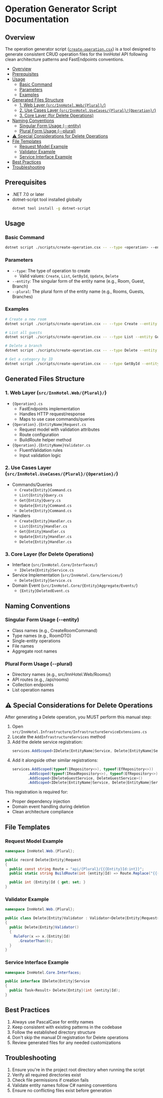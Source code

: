 <h1>Operation Generator Script Documentation</h1>

## Overview
The operation generator script ([`create-operation.csx`](../../scripts/create-operation.csx)) is a tool designed to generate consistent CRUD operation files for the InnHotel API following clean architecture patterns and FastEndpoints conventions.

- [Overview](#overview)
- [Prerequisites](#prerequisites)
- [Usage](#usage)
  - [Basic Command](#basic-command)
  - [Parameters](#parameters)
  - [Examples](#examples)
- [Generated Files Structure](#generated-files-structure)
  - [1. Web Layer (`src/InnHotel.Web/{Plural}/`)](#1-web-layer-srcinnhotelwebplural)
  - [2. Use Cases Layer (`src/InnHotel.UseCases/{Plural}/{Operation}/`)](#2-use-cases-layer-srcinnhotelusecasespluraloperation)
  - [3. Core Layer (for Delete Operations)](#3-core-layer-for-delete-operations)
- [Naming Conventions](#naming-conventions)
  - [Singular Form Usage (--entity)](#singular-form-usage---entity)
  - [Plural Form Usage (--plural)](#plural-form-usage---plural)
- [⚠️ Special Considerations for Delete Operations](#️-special-considerations-for-delete-operations)
- [File Templates](#file-templates)
  - [Request Model Example](#request-model-example)
  - [Validator Example](#validator-example)
  - [Service Interface Example](#service-interface-example)
- [Best Practices](#best-practices)
- [Troubleshooting](#troubleshooting)

## Prerequisites
- .NET 7.0 or later
- dotnet-script tool installed globally
  ```bash
  dotnet tool install -g dotnet-script
  ```

## Usage

### Basic Command
```bash
dotnet script ./scripts/create-operation.csx -- --type <operation> --entity <singular> --plural <plural>
```

### Parameters
- `--type`: The type of operation to create
  - Valid values: `Create`, `List`, `GetById`, `Update`, `Delete`
- `--entity`: The singular form of the entity name (e.g., Room, Guest, Branch)
- `--plural`: The plural form of the entity name (e.g., Rooms, Guests, Branches)

### Examples
```bash
# Create a new room
dotnet script ./scripts/create-operation.csx -- --type Create --entity Room --plural Rooms

# List all guests
dotnet script ./scripts/create-operation.csx -- --type List --entity Guest --plural Guests

# Delete a branch
dotnet script ./scripts/create-operation.csx -- --type Delete --entity Branch --plural Branches

# Get a category by ID
dotnet script ./scripts/create-operation.csx -- --type GetById --entity Category --plural Categories
```

## Generated Files Structure

### 1. Web Layer (`src/InnHotel.Web/{Plural}/`)
- `{Operation}.cs`
  - FastEndpoints implementation
  - Handles HTTP request/response
  - Maps to use case commands/queries
- `{Operation}.{EntityName}Request.cs`
  - Request model with validation attributes
  - Route configuration
  - BuildRoute helper method
- `{Operation}.{EntityName}Validator.cs`
  - FluentValidation rules
  - Input validation logic

### 2. Use Cases Layer (`src/InnHotel.UseCases/{Plural}/{Operation}/`)
- Commands/Queries
  - `Create{Entity}Command.cs`
  - `List{Entity}Query.cs`
  - `Get{Entity}Query.cs`
  - `Update{Entity}Command.cs`
  - `Delete{Entity}Command.cs`
- Handlers
  - `Create{Entity}Handler.cs`
  - `List{Entity}Handler.cs`
  - `Get{Entity}Handler.cs`
  - `Update{Entity}Handler.cs`
  - `Delete{Entity}Handler.cs`

### 3. Core Layer (for Delete Operations)
- Interface (`src/InnHotel.Core/Interfaces/`)
  - `IDelete{Entity}Service.cs`
- Service Implementation (`src/InnHotel.Core/Services/`)
  - `Delete{Entity}Service.cs`
- Domain Event (`src/InnHotel.Core/{Entity}Aggregate/Events/`)
  - `{Entity}DeletedEvent.cs`

## Naming Conventions

### Singular Form Usage (--entity)
- Class names (e.g., CreateRoomCommand)
- Type names (e.g., RoomDTO)
- Single-entity operations
- File names
- Aggregate root names

### Plural Form Usage (--plural)
- Directory names (e.g., src/InnHotel.Web/Rooms/)
- API routes (e.g., /api/rooms)
- Collection endpoints
- List operation names

## ⚠️ Special Considerations for Delete Operations

After generating a Delete operation, you MUST perform this manual step:

1. Open `src/InnHotel.Infrastructure/InfrastructureServiceExtensions.cs`
2. Locate the `AddInfrastructureServices` method
3. Add the delete service registration:
   ```csharp
   services.AddScoped<IDelete{EntityName}Service, Delete{EntityName}Service>();
   ```
4. Add it alongside other similar registrations:
   ```csharp
   services.AddScoped(typeof(IRepository<>), typeof(EfRepository<>))
          .AddScoped(typeof(IReadRepository<>), typeof(EfRepository<>))
          .AddScoped<IDeleteGuestService, DeleteGuestService>()
          .AddScoped<IDelete{EntityName}Service, Delete{EntityName}Service>();  // <-- Add this line
   ```

This registration is required for:
- Proper dependency injection
- Domain event handling during deletion
- Clean architecture compliance

## File Templates

### Request Model Example
```csharp
namespace InnHotel.Web.{Plural};

public record Delete{Entity}Request
{
  public const string Route = "api/{Plural}/{{{Entity}Id:int}}";
  public static string BuildRoute(int {entity}Id) => Route.Replace("{{{Entity}Id:int}}", {entity}Id.ToString());

  public int {Entity}Id { get; set; }
}
```

### Validator Example
```csharp
namespace InnHotel.Web.{Plural};

public class Delete{Entity}Validator : Validator<Delete{Entity}Request>
{
  public Delete{Entity}Validator()
  {
    RuleFor(x => x.{Entity}Id)
      .GreaterThan(0);
  }
}
```

### Service Interface Example
```csharp
namespace InnHotel.Core.Interfaces;

public interface IDelete{Entity}Service
{
  public Task<Result> Delete{Entity}(int {entity}Id);
}
```

## Best Practices
1. Always use PascalCase for entity names
2. Keep consistent with existing patterns in the codebase
3. Follow the established directory structure
4. Don't skip the manual DI registration for Delete operations
5. Review generated files for any needed customizations

## Troubleshooting
1. Ensure you're in the project root directory when running the script
2. Verify all required directories exist
3. Check file permissions if creation fails
4. Validate entity names follow C# naming conventions
5. Ensure no conflicting files exist before generation